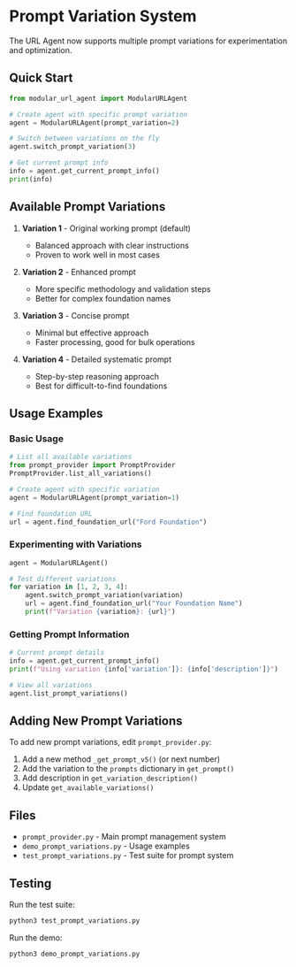 # Prompt Variation System

The URL Agent now supports multiple prompt variations for experimentation and optimization.

## Quick Start

```python
from modular_url_agent import ModularURLAgent

# Create agent with specific prompt variation
agent = ModularURLAgent(prompt_variation=2)

# Switch between variations on the fly
agent.switch_prompt_variation(3)

# Get current prompt info
info = agent.get_current_prompt_info()
print(info)
```

## Available Prompt Variations

1. **Variation 1** - Original working prompt (default)
   - Balanced approach with clear instructions
   - Proven to work well in most cases

2. **Variation 2** - Enhanced prompt
   - More specific methodology and validation steps
   - Better for complex foundation names

3. **Variation 3** - Concise prompt
   - Minimal but effective approach
   - Faster processing, good for bulk operations

4. **Variation 4** - Detailed systematic prompt
   - Step-by-step reasoning approach
   - Best for difficult-to-find foundations

## Usage Examples

### Basic Usage
```python
# List all available variations
from prompt_provider import PromptProvider
PromptProvider.list_all_variations()

# Create agent with specific variation
agent = ModularURLAgent(prompt_variation=1)

# Find foundation URL
url = agent.find_foundation_url("Ford Foundation")
```

### Experimenting with Variations
```python
agent = ModularURLAgent()

# Test different variations
for variation in [1, 2, 3, 4]:
    agent.switch_prompt_variation(variation)
    url = agent.find_foundation_url("Your Foundation Name")
    print(f"Variation {variation}: {url}")
```

### Getting Prompt Information
```python
# Current prompt details
info = agent.get_current_prompt_info()
print(f"Using variation {info['variation']}: {info['description']}")

# View all variations
agent.list_prompt_variations()
```

## Adding New Prompt Variations

To add new prompt variations, edit `prompt_provider.py`:

1. Add a new method `_get_prompt_v5()` (or next number)
2. Add the variation to the `prompts` dictionary in `get_prompt()`
3. Add description in `get_variation_description()`
4. Update `get_available_variations()`

## Files

- `prompt_provider.py` - Main prompt management system
- `demo_prompt_variations.py` - Usage examples
- `test_prompt_variations.py` - Test suite for prompt system

## Testing

Run the test suite:
```bash
python3 test_prompt_variations.py
```

Run the demo:
```bash
python3 demo_prompt_variations.py
```

